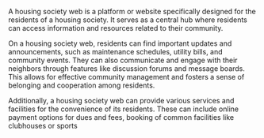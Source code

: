 A housing society web is a platform or website specifically designed for the residents of a housing society. It serves as a central hub where residents can access information and resources related to their community.

On a housing society web, residents can find important updates and announcements, such as maintenance schedules, utility bills, and community events. They can also communicate and engage with their neighbors through features like discussion forums and message boards. This allows for effective community management and fosters a sense of belonging and cooperation among residents.

Additionally, a housing society web can provide various services and facilities for the convenience of its residents. These can include online payment options for dues and fees, booking of common facilities like clubhouses or sports
